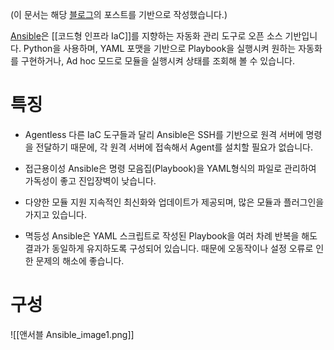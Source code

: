 (이 문서는 해당 [블로그](https://btcd.tistory.com/56)의 포스트를 기반으로 작성했습니다.)


[Ansible](https://www.ansible.com/)은 [[코드형 인프라 IaC]]를 지향하는 자동화 관리 도구로 오픈 소스 기반입니다. Python을 사용하며, YAML 포맷을 기반으로 Playbook을 실행시켜 원하는 자동화를 구현하거나, Ad hoc 모드로 모듈을 실행시켜 상태를 조회해 볼 수 있습니다.

# 특징
- Agentless
	 다른 IaC 도구들과 달리 Ansible은 SSH를 기반으로 원격 서버에 명령을 전달하기 때문에, 각 원격 서버에 접속해서 Agent를 설치할 필요가 없습니다.
	 
- 접근용이성
	 Ansible은 명령 모음집(Playbook)을 YAML형식의 파일로 관리하여 가독성이 좋고 진입장벽이 낮습니다.
	 
- 다양한 모듈 지원
	 지속적인 최신화와 업데이트가 제공되며, 많은 모듈과 플러그인을 가지고 있습니다.
	
- 멱등성
	 Ansible은 YAML 스크립트로 작성된 Playbook을 여러 차례 반복을 해도 결과가 동일하게 유지하도록 구성되어 있습니다. 때문에 오동작이나 설정 오류로 인한 문제의 해소에 좋습니다.


# 구성

![[앤서블 Ansible_image1.png]]

